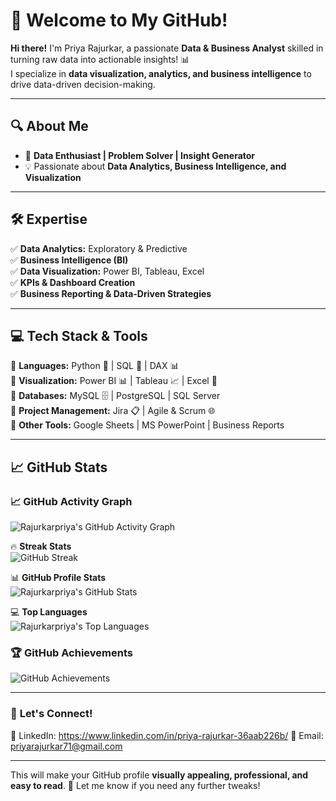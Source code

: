 # 🚀 Welcome to My GitHub!  

**Hi there!** I'm Priya Rajurkar, a passionate **Data & Business Analyst** skilled in turning raw data into actionable insights! 📊  
I specialize in **data visualization, analytics, and business intelligence** to drive data-driven decision-making.

---

## 🔍 About Me  
- 🎯 **Data Enthusiast | Problem Solver | Insight Generator**  
- 💡 Passionate about **Data Analytics, Business Intelligence, and Visualization**  

---

## 🛠️ Expertise  
✅ **Data Analytics:** Exploratory & Predictive  
✅ **Business Intelligence (BI)**  
✅ **Data Visualization:** Power BI, Tableau, Excel  
✅ **KPIs & Dashboard Creation**  
✅ **Business Reporting & Data-Driven Strategies**  

---

## 💻 Tech Stack & Tools  
🔹 **Languages:** Python 🐍 | SQL 🔴 | DAX 📊  
🔹 **Visualization:** Power BI 📊 | Tableau 📈 | Excel 📑  
🔹 **Databases:** MySQL 🗄 | PostgreSQL | SQL Server  
🔹 **Project Management:** Jira 📋 | Agile & Scrum 🌐  
🔹 **Other Tools:** Google Sheets | MS PowerPoint | Business Reports  

---

## 📈 GitHub Stats  

### 📈 GitHub Activity Graph
![Rajurkarpriya's GitHub Activity Graph](https://github-readme-activity-graph.vercel.app/graph?username=Rajurkarpriya&theme=react-dark&hide_border=true&area=true)


🔥 **Streak Stats**  
![GitHub Streak](https://github-readme-streak-stats.herokuapp.com/?user=Rajurkarpriya&theme=dark&hide_border=true)



📊 **GitHub Profile Stats**  
![Rajurkarpriya's GitHub Stats](https://github-readme-stats.vercel.app/api?username=Rajurkarpriya&show_icons=true&theme=radical)


💻 **Top Languages**  
![Rajurkarpriya's Top Languages](https://github-readme-stats.vercel.app/api/top-langs/?username=Rajurkarpriya&layout=compact&theme=vision-friendly-dark&hide=html,css)

### 🏆 GitHub Achievements
![GitHub Achievements](https://github-profile-trophy.vercel.app/?username=Rajurkarpriya&theme=darkhub&no-frame=true&margin-w=15)

---

### 🎯 **Let's Connect!**  
💼 LinkedIn: https://www.linkedin.com/in/priya-rajurkar-36aab226b/
📧 Email: priyarajurkar71@gmail.com

---


This will make your GitHub profile **visually appealing, professional, and easy to read**. 🚀 Let me know if you need any further tweaks!
